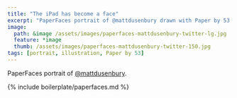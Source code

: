 ```yaml
---
title: "The iPad has become a face"
excerpt: "PaperFaces portrait of @mattdusenbury drawn with Paper by 53 on an iPad."
image: 
  path: &image /assets/images/paperfaces-mattdusenbury-twitter-lg.jpg 
  feature: *image
  thumb: /assets/images/paperfaces-mattdusenbury-twitter-150.jpg
tags: [portrait, illustration, Paper by 53]
---
```


PaperFaces portrait of [@mattdusenbury](http://twitter.com/mattdusenbury).

{% include boilerplate/paperfaces.md %}